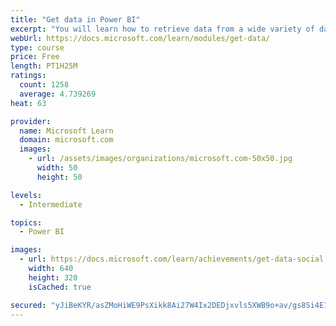```yaml
---
title: "Get data in Power BI"
excerpt: "You will learn how to retrieve data from a wide variety of data sources, including Microsoft Excel, relational databases, and NoSQL data stores. You will also learn how to improve performance while retrieving data."
webUrl: https://docs.microsoft.com/learn/modules/get-data/
type: course
price: Free
length: PT1H25M
ratings:
  count: 1258
  average: 4.739269
heat: 63

provider:
  name: Microsoft Learn
  domain: microsoft.com
  images:
    - url: /assets/images/organizations/microsoft.com-50x50.jpg
      width: 50
      height: 50

levels:
  - Intermediate

topics:
  - Power BI

images:
  - url: https://docs.microsoft.com/learn/achievements/get-data-social.png
    width: 640
    height: 320
    isCached: true

secured: "yJiBeKYR/asZMoHiWE9PsXikk8Ai27W4Ix2DEDjxvls5XWB9o+av/gs8Si4E1HPLq0StqhH4lCJGB2oP4nC0ioODtf2f5zM9eQV59e4Z85tA8YzXdf9ATDYBUtfKlna+ZwROF/HNpTI5t7pKVZoxN6GAsJEz3+hwk6OLJm70Gs1QTpvEfYNc/aHsWK2Rbh+LDjfXj7PC/XouXtTcnzrC4yUIoglEcvSUDh9PQma6bSL6ZisQVjOWbQRD14VPAO3USE3/6kDsPe1YQM8MMjDPbp42ZxzI0MxksQNGKQfzx6veEBXGKYipNVfVz+h/ThCN3LbhBjYEYKzaiVgYKoOO+XHG1Tq3FwA1DKKCvOaIvybdW6YR8pCcwSB4J4Wse5LMU1uOxhz+0eWDtyZ/rPq6hQL6qd4O4ZoaNIxfqxBzmQM=;GYNTjnyZmaKHTQHSQ6fCQQ=="
---
```


